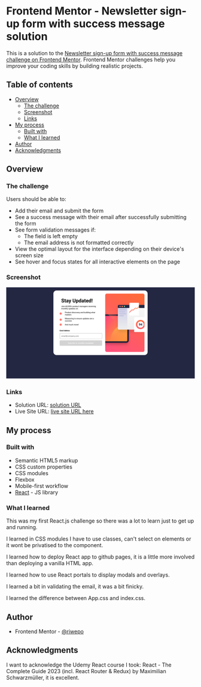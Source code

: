 # Frontend Mentor - Newsletter sign-up form with success message solution

This is a solution to the [Newsletter sign-up form with success message challenge on Frontend Mentor](https://www.frontendmentor.io/challenges/newsletter-signup-form-with-success-message-3FC1AZbNrv). Frontend Mentor challenges help you improve your coding skills by building realistic projects.

## Table of contents

- [Overview](#overview)
  - [The challenge](#the-challenge)
  - [Screenshot](#screenshot)
  - [Links](#links)
- [My process](#my-process)
  - [Built with](#built-with)
  - [What I learned](#what-i-learned)
- [Author](#author)
- [Acknowledgments](#acknowledgments)

## Overview

### The challenge

Users should be able to:

- Add their email and submit the form
- See a success message with their email after successfully submitting the form
- See form validation messages if:
  - The field is left empty
  - The email address is not formatted correctly
- View the optimal layout for the interface depending on their device's screen size
- See hover and focus states for all interactive elements on the page

### Screenshot

![](./screenshot/screenshot.png?raw=true)

### Links

- Solution URL: [solution URL](https://your-solution-url.cohttps://github.com/riwepo/fem-newsletter-signup-form-with-success-messagem)
- Live Site URL: [live site URL here](https://riwepo.github.io/fem-newsletter-signup-form-with-success-message/)

## My process

### Built with

- Semantic HTML5 markup
- CSS custom properties
- CSS modules
- Flexbox
- Mobile-first workflow
- [React](https://reactjs.org/) - JS library

### What I learned

This was my first React.js challenge so there was a lot to learn just to get up and running.

I learned in CSS modules I have to use classes, can't select on elements or it wont be privatised to the component.

I learned how to deploy React app to github pages, it is a little more involved than deploying a vanilla HTML app.

I learned how to use React portals to display modals and overlays.

I learned a bit in validating the email, it was a bit finicky.

I learned the difference between App.css and index.css.

## Author

- Frontend Mentor - [@riwepo](https://www.frontendmentor.io/profile/riwepo)

## Acknowledgments

I want to acknowledge the Udemy React course I took:
React - The Complete Guide 2023 (incl. React Router & Redux)
by Maximilian Schwarzmüller, it is excellent.
